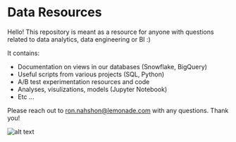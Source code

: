 # Data Resources

Hello! This repository is meant as a resource for anyone with questions related to data analytics, data engineering or BI :) 

It contains:

- Documentation on views in our databases (Snowflake, BigQuery)
- Useful scripts from various projects (SQL, Python)
- A/B test experimentation resources and code
- Analyses, visulizations, models (Jupyter Notebook)
- Etc ...

Please reach out to ron.nahshon@lemonade.com with any questions. Thank you!

![alt text](https://www.insurancescored.com/wp-content/uploads/2018/08/lemonade1.png.png)
